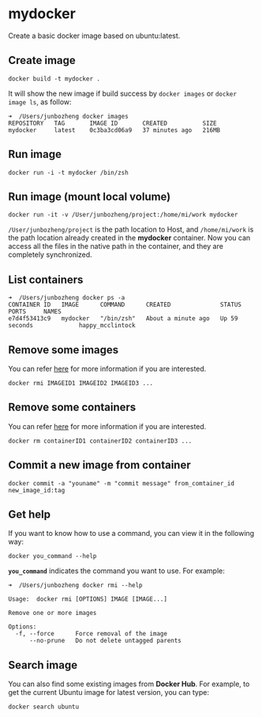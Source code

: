 # mydocker
Create a basic docker image based on ubuntu:latest.

## Create image
```
docker build -t mydocker .
```

It will show the new image if build success by `docker images` or `docker image ls`, as follow:
```
➜  /Users/junbozheng docker images
REPOSITORY   TAG       IMAGE ID       CREATED          SIZE
mydocker     latest    0c3ba3cd06a9   37 minutes ago   216MB
```

## Run image
```
docker run -i -t mydocker /bin/zsh
```

## Run image (mount local volume)
```
docker run -it -v /User/junbozheng/project:/home/mi/work mydocker
```
`/User/junbozheng/project` is the path location to Host, and `/home/mi/work` is the path location already created in the **mydocker** container. Now you can access all the files in the native path in the container, and they are completely synchronized.

## List containers
```
➜  /Users/junbozheng docker ps -a
CONTAINER ID   IMAGE      COMMAND      CREATED              STATUS          PORTS     NAMES
e7d4f53413c9   mydocker   "/bin/zsh"   About a minute ago   Up 59 seconds             happy_mcclintock
```

## Remove some images
You can refer [here](https://blog.csdn.net/sinat_39308893/article/details/122043748) for more information if you are interested.

```
docker rmi IMAGEID1 IMAGEID2 IMAGEID3 ...
```

## Remove some containers
You can refer [here](https://jingyan.baidu.com/article/11c17a2c088605b547e39d71.html) for more information if you are interested.

```
docker rm containerID1 containerID2 containerID3 ...
```

## Commit a new image from container
```
docker commit -a "youname" -m "commit message" from_comtainer_id new_image_id:tag
```

## Get help
If you want to know how to use a command, you can view it in the following way:
```
docker you_command --help
```
**`you_command`** indicates the command you want to use. For example:
```
➜  /Users/junbozheng docker rmi --help

Usage:  docker rmi [OPTIONS] IMAGE [IMAGE...]

Remove one or more images

Options:
  -f, --force      Force removal of the image
      --no-prune   Do not delete untagged parents
```

## Search image
You can also find some existing images from **Docker Hub**. For example, to get the current Ubuntu image for latest version, you can type:
```
docker search ubuntu
```
